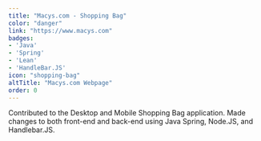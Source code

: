 ```yaml
---
title: "Macys.com - Shopping Bag"
color: "danger"
link: "https://www.macys.com"
badges: 
- 'Java'
- 'Spring'
- 'Lean'
- 'HandleBar.JS'
icon: "shopping-bag"
altTitle: "Macys.com Webpage"
order: 0
---
```

Contributed to the Desktop and Mobile Shopping Bag application. Made changes to both front-end and back-end using Java Spring, Node.JS, and Handlebar.JS.